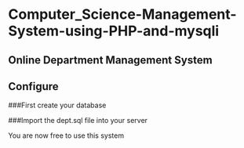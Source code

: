# Computer_Science-Management-System-using-PHP-and-mysqli
## Online Department Management System

## Configure

###First create your database

###Import the dept.sql file into your server

You are now free to use this system
